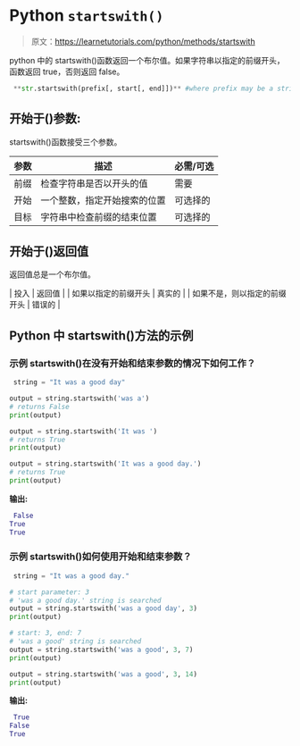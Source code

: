 # Python `startswith()`

> 原文：<https://learnetutorials.com/python/methods/startswith>

python 中的 startswith()函数返回一个布尔值。如果字符串以指定的前缀开头，函数返回 true，否则返回 false。

```py
 **str.startswith(prefix[, start[, end]])** #where prefix may be a string or tuple 

```

## 开始于()参数:

startswith()函数接受三个参数。

| 参数 | 描述 | 必需/可选 |
| --- | --- | --- |
| 前缀 | 检查字符串是否以开头的值 | 需要 |
| 开始 | 一个整数，指定开始搜索的位置 | 可选择的 |
| 目标 | 字符串中检查前缀的结束位置 | 可选择的 |

## 开始于()返回值

返回值总是一个布尔值。

| 投入 | 返回值 |
| 如果以指定的前缀开头 | 真实的 |
| 如果不是，则以指定的前缀开头 | 错误的 |

## Python 中 startswith()方法的示例

### 示例 startswith()在没有开始和结束参数的情况下如何工作？

```py
 string = "It was a good day"

output = string.startswith('was a')
# returns False
print(output)

output = string.startswith('It was ')
# returns True
print(output)

output = string.startswith('It was a good day.')
# returns True
print(output) 

```

**输出:**

```py
 False
True
True 
```

### 示例 startswith()如何使用开始和结束参数？

```py
 string = "It was a good day."

# start parameter: 3
# 'was a good day.' string is searched
output = string.startswith('was a good day', 3)
print(output)

# start: 3, end: 7
# 'was a good' string is searched
output = string.startswith('was a good', 3, 7)
print(output)

output = string.startswith('was a good', 3, 14)
print(output) 

```

**输出:**

```py
 True
False
True 
```